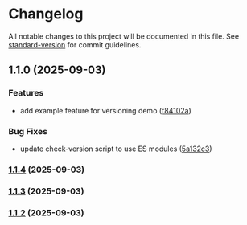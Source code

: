 # Changelog

All notable changes to this project will be documented in this file. See [standard-version](https://github.com/conventional-changelog/standard-version) for commit guidelines.

## 1.1.0 (2025-09-03)


### Features

* add example feature for versioning demo ([f84102a](https://github.com/runsdev/discord-bot/commit/f84102aabf900d92c9094e5cd4542882509d44ed))


### Bug Fixes

* update check-version script to use ES modules ([5a132c3](https://github.com/runsdev/discord-bot/commit/5a132c3205fd33d7e17d34230b0c0bf35e2cd9f9))

### [1.1.4](https://github.com/runsdev/discord-bot/compare/v1.0.1...v1.1.4) (2025-09-03)

### [1.1.3](https://github.com/runsdev/discord-bot/compare/v1.1.2...v1.1.3) (2025-09-03)

### [1.1.2](https://github.com/runsdev/discord-bot/compare/v1.1.1...v1.1.2) (2025-09-03)
